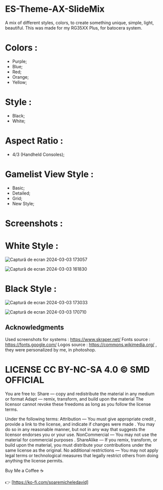 # ES-Theme-AX-SlideMix 
A mix of different styles, colors, to create something unique, simple, light, beautiful. This was made for my RG35XX Plus, for batocera system.

# Colors :
- Purple;
- Blue;
- Red;
- Orange;
- Yellow;

# Style :
- Black;
- White;

# Aspect Ratio :
- 4/3 (Handheld Consoles);
  
# Gamelist View Style :
- Basic;
- Detailed;
- Grid;
- New Style;

# Screenshots :

# White Style :

![Captură de ecran 2024-03-03 173057](https://github.com/soaremicheledavid/ES-Theme-AX-SlideMix/assets/157101299/4e5916fe-799b-48a7-8bef-a958af31765d)



![Captură de ecran 2024-03-03 161830](https://github.com/soaremicheledavid/ES-Theme-AX-SlideMix/assets/157101299/a45b2a3b-bef0-4441-bb15-09aeb9fe078d)



# Black Style :

![Captură de ecran 2024-03-03 173033](https://github.com/soaremicheledavid/ES-Theme-AX-SlideMix/assets/157101299/051e4bf9-c1a5-42a7-8e2d-d381cb48384a)



![Captură de ecran 2024-03-03 170710](https://github.com/soaremicheledavid/ES-Theme-AX-SlideMix/assets/157101299/5eafced3-cc83-48ca-9fd9-464351b0cab1)


## **Acknowledgments**
Used screenshots for systems : https://www.skraper.net/
Fonts source : https://fonts.google.com/
Logos source : https://commons.wikimedia.org/ , they were personalized by me, in photoshop.


# LICENSE CC BY-NC-SA 4.0 © SMD OFFICIAL

You are free to:
Share — copy and redistribute the material in any medium or format
Adapt — remix, transform, and build upon the material
The licensor cannot revoke these freedoms as long as you follow the license terms.

Under the following terms:
Attribution — You must give appropriate credit , provide a link to the license, and indicate if changes were made . You may do so in any reasonable manner, but not in any way that suggests the licensor endorses you or your use.
NonCommercial — You may not use the material for commercial purposes .
ShareAlike — If you remix, transform, or build upon the material, you must distribute your contributions under the same license as the original.
No additional restrictions — You may not apply legal terms or technological measures that legally restrict others from doing anything the license permits.

Buy Me a Coffee ☕

👉 [https://ko-fi.com/soaremicheledavid] 
